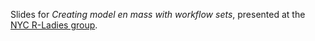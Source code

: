 Slides for _Creating model en mass with workflow sets_, presented at the [NYC R-Ladies group](https://www.meetup.com/rladies-newyork/events/279465886/). 


